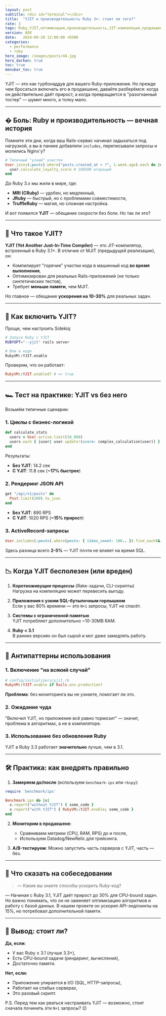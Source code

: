 ```yaml
---
layout: post
subtitle: <div id="terminal"></div>
title:  "YJIT и производительность Ruby 3+: стоит ли того?"
rate: 3
tags: Ruby,YJIT,оптимизация,производительность,JIT-компиляция,продакшен
version: A9X
date:   2024-09-20 12:00:00 +0300
categories:
  - performance
  - ruby
hero_image: /images/posts/44.jpg
hero_darken: true
toc: true
menubar_toc: true
---
```


YJIT — это как турбонаддув для вашего Ruby-приложения. Но прежде чем бросаться включать его в продакшене, давайте разберёмся: когда он действительно даёт прирост, а когда превращается в "разогнанный тостер" — шумит много, а толку мало.

---

## � Боль: Ruby и производительность — вечная история

Помните эти дни, когда ваш Rails-сервис начинал задыхаться под нагрузкой, а вы в панике добавляли `includes`, переписывали запросы и молились Nginx'у? 

```ruby
# Типичный "узкий" участок
User.joins(:posts).where("posts.created_at > ?", 1.week.ago).each do |user|
  user.calculate_loyalty_score # 100500 итераций
end
```

До Ruby 3.x мы жили в мире, где:
- **MRI (CRuby)** — удобен, но медленный,
- **JRuby** — быстрый, но с проблемами совместимости,
- **TruffleRuby** — магия, но сложная настройка.

И вот появился **YJIT** — обещание скорости без боли. Но так ли это?

---

## 🚀 Что такое YJIT?

**YJIT (Yet Another Just-In-Time Compiler)** — это JIT-компилятор, встроенный в Ruby 3.1+. В отличие от MJIT (предыдущей реализации), он:

- Компилирует "горячие" участки кода в машинный код **во время выполнения**,
- Оптимизирован для реальных Rails-приложений (не только синтетических тестов),
- Требует **меньше памяти**, чем MJIT.

Но главное — обещание **ускорения на 10-30%** для реальных задач.

---

## 🔧 Как включить YJIT?

Проще, чем настроить Sidekiq:

```bash
# Запуск Ruby с YJIT
RUBYOPT="--yjit" rails server

# Или в коде
RubyVM::YJIT.enable
```

Проверим, что он работает:

```ruby
RubyVM::YJIT.enabled? # => true
```

---

## 🏎️ Тест на практике: YJIT vs без него

Возьмём типичные сценарии:

### 1. Циклы с бизнес-логикой

```ruby
def calculate_stats
  users = User.active.limit(10_000)
  users.each { |user| user.update!(score: complex_calculation(user)) }
end
```

Результаты:
- **Без YJIT**: 14.2 сек
- **С YJIT**: 11.8 сек (**~17% быстрее**)

### 2. Рендеринг JSON API

```ruby
get "/api/v1/posts" do
  Post.limit(100).to_json
end
```
- **Без YJIT**: 890 RPS
- **С YJIT**: 1020 RPS (**~15% прирост**)

### 3. ActiveRecord-запросы

```ruby
User.includes(:posts).where(posts: { likes_count: 100.. }).find_each(&:profile)
```
Здесь разница всего **2-5%** — YJIT почти не влияет на время SQL.

---

## 📉 Когда YJIT бесполезен (или вреден)

1. **Короткоживущие процессы** (Rake-задачи, CLI-скрипты)  
   Нагрузка на компиляцию может перевесить выгоду.

2. **Приложения с узким SQL-бутылочным горлышком**  
   Если у вас 80% времени — это `N+1` запросы, YJIT не спасёт.

3. **Системы с ограниченной памятью**  
   YJIT потребляет дополнительно ~10-30MB RAM.

4. **Ruby < 3.1**  
   В ранних версиях он был сырой и мог даже замедлять работу.

---

## 🧪 Антипаттерны использования

### 1. Включение "на всякий случай"

```ruby
# config/initializers/yjit.rb
RubyVM::YJIT.enable if Rails.env.production?
```
**Проблема**: без мониторинга вы не узнаете, помогает ли это.

### 2. Ожидание чуда

"Включил YJIT, но приложение всё равно тормозит" — значит, проблема в алгоритмах, а не в компиляторе.

### 3. Использование без обновления Ruby

YJIT в Ruby 3.3 работает **значительно** лучше, чем в 3.1.

---

## 🛠️ Практика: как внедрять правильно

1. **Замеряем до/после** (используем `benchmark-ips` или `rbspy`):

```ruby
require 'benchmark/ips'

Benchmark.ips do |x|
  x.report("without YJIT") { some_code }
  x.report("with YJIT") { RubyVM::YJIT.enable; some_code }
end
```

2. **Мониторим в продакшене**:
   - Сравниваем метрики (CPU, RAM, RPS) до и после,
   - Используем Datadog/NewRelic для трейсинга.

3. **A/B-тестируем**:
   Можно запустить часть серверов с YJIT, часть — без.

---

## 🎤 Что сказать на собеседовании

> — Какие вы знаете способы ускорить Ruby-код?

— Начиная с Ruby 3.1, YJIT даёт прирост до 30% для CPU-bound задач. Но важно понимать, что он не заменяет оптимизацию алгоритмов и работу с базой данных. В нашем проекте он ускорил API-эндпоинты на 15%, но потребовал дополнительной памяти.

---

## 🧮 Вывод: стоит ли?

**Да, если:**
- У вас Ruby ≥ 3.1 (лучше 3.3+),
- Есть CPU-bound задачи (рендеринг, вычисления),
- Достаточно памяти.

**Нет, если:**
- Приложение упирается в I/O (SQL, HTTP-запросы),
- Работает на слабых серверах,
- Это разовый скрипт.

P.S. Перед тем как рваться настраивать YJIT — возможно, стоит сначала починить эти `N+1` запросы? 😉
